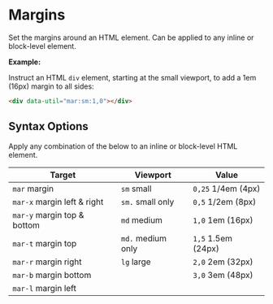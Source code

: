# Margins

Set the margins around an HTML element. Can be applied to any inline or block-level element.

**Example:**

Instruct an HTML `div` element, starting at the small viewport, to add a 1em (16px) margin to all sides:

```html
<div data-util="mar:sm:1,0"></div>
```

## Syntax Options

Apply any combination of the below to an inline or block-level HTML element.

| Target                      | Viewport          | Value              |
|-----------------------------|-------------------|--------------------|
| `mar` margin                | `sm` small        | `0,25` 1/4em (4px) |
| `mar-x` margin left & right | `sm.` small only  | `0,5` 1/2em (8px)  |
| `mar-y` margin top & bottom | `md` medium       | `1,0` 1em (16px)   |
| `mar-t` margin top          | `md.` medium only | `1,5` 1.5em (24px) |
| `mar-r` margin right        | `lg` large        | `2,0` 2em (32px)   |
| `mar-b` margin bottom       |                   | `3,0` 3em (48px)   |
| `mar-l` margin left         |                   |                    |
